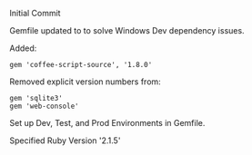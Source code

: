 Initial Commit

Gemfile updated to to solve Windows Dev dependency issues.

Added:

	gem 'coffee-script-source', '1.8.0'

Removed explicit version numbers from:

	gem 'sqlite3'
	gem 'web-console'

Set up Dev, Test, and Prod Environments in Gemfile.

Specified Ruby Version '2.1.5'